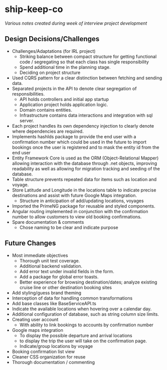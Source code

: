 # ship-keep-co

*Various notes created during week of interview project development*

## Design Decisions/Challenges
* Challenges/Adaptations (for IRL project)
  * Striking balance between compact structure for getting functional code / segregating so that each class has single responsibility 
  * Spend additional time in the planning stage.
  * Deciding on project structure 
* Used CQRS pattern for a clear distinction between fetching and sending data.
* Separated projects in the API to denote clear segregation of responsibilities.
  * API holds controllers and initial app startup
  * Application project holds application logic.
  * Domain contains entities.
  * Infrastructure contains data interactions and integration with sql server.
* Each project handles its own dependency injection to clearly denote where dependencies are required.
* Implements hashIds package to provide the end user with a confirmation number which could be used in the future to import bookings once the user is registered and to mask the entity id from the end user
* Entity Framework Core is used as the ORM (Object-Relational Mapper) allowing interaction with the database through .net objects, improving readability as well as allowing for migration tracking and seeding of the database.
* Table structure prevents repeated data for items such as location and voyage.
* Store Latitude and Longitude in the locations table to indicate precise destinations and assist with future Google Maps integration.
  * Structure in anticipation of add/updating locations, voyages
* Imported the PrimeNG package for reusable and styled components.
* Angular routing implemented in conjunction with the confirmation number to allow customers to view old booking confirmations.
* Spare documentation & comments
  * Chose naming to be clear and indicate purpose

## Future Changes
* Most immediate objectives
  * Thorough unit test coverage.
  * Additional backend validation.
  * Add error text under invalid fields in the form.
  * Add a package for global error toasts.
  * Better experience for browsing destination/dates; analyze existing cruise line or other destination booking sites
* Add styling/guess brand theming
* Interception of data for handling common transformations
* Add base classes like BaseServiceAPI.ts
* Indicate the available locations when hovering over a calendar day.
* Additional configuration of database, such as string column size limits.
* Creating user account
  * With ability to link bookings to accounts by confirmation number
* Google maps integration
  * To display the possible departure and arrival locations
  * to display the trip the user will take on the confirmation page.
  * Indicate/group locations by voyage
* Booking confirmation list view
* Cleaner CSS organization for reuse
* Thorough documentation / commenting
